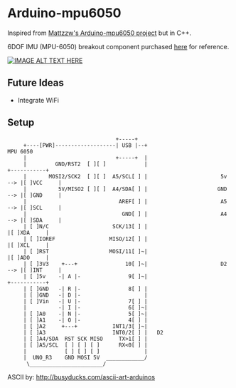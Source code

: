 # Arduino-mpu6050

Inspired from [Mattzzw's Arduino-mpu6050 project](https://github.com/mattzzw/Arduino-mpu6050 "Project link") but in C++. 

6DOF IMU (MPU-6050) breakout component purchased [here](https://www.ebay.com.au/itm/GY-521-MPU-6050-3-Axis-Analogue-Gyroscope-and-Accelerometer/273369131170?hash=item3fa611e8a2:g:08AAAOSwPntcPfPJ:rk:1:pf:1&frcectupt=true) for reference.

[![IMAGE ALT TEXT HERE](https://i.ytimg.com/vi/yqFfmwVufMo/hqdefault.jpg?sqp=-oaymwEjCPYBEIoBSFryq4qpAxUIARUAAAAAGAElAADIQj0AgKJDeAE=&rs=AOn4CLDUQhLYZKAQ-WxJfWnspnev9Ral4g)](https://www.youtube.com/watch?v=yqFfmwVufMo)

## Future Ideas

* Integrate WiFi

## Setup
                                      +-----+
         +----[PWR]-------------------| USB |--+                                MPU 6050
         |                            +-----+  |
         |         GND/RST2  [ ][ ]            |                              +-----------+
         |       MOSI2/SCK2  [ ][ ]  A5/SCL[ ] |                       5v --> |[ ]VCC     |
         |          5V/MISO2 [ ][ ]  A4/SDA[ ] |                      GND --> |[ ]GND     |
         |                             AREF[ ] |                       A5 --> |[ ]SCL     |
         |                              GND[ ] |                       A4 --> |[ ]SDA     |
         | [ ]N/C                    SCK/13[ ] |                              |[ ]XDA     |
         | [ ]IOREF                 MISO/12[ ] |                              |[ ]XCL     |
         | [ ]RST                   MOSI/11[ ]~|                              |[ ]ADO     |
         | [ ]3V3    +---+               10[ ]~|                       D2 --> |[ ]INT     |
         | [ ]5v    -| A |-               9[ ]~|                              +-----------+
         | [ ]GND   -| R |-               8[ ] |  
         | [ ]GND   -| D |-                    |
         | [ ]Vin   -| U |-               7[ ] |  
         |          -| I |-               6[ ]~|   
         | [ ]A0    -| N |-               5[ ]~|   
         | [ ]A1    -| O |-               4[ ] |   
         | [ ]A2     +---+           INT1/3[ ]~|   
         | [ ]A3                     INT0/2[ ] |   D2
         | [ ]A4/SDA  RST SCK MISO     TX>1[ ] |   
         | [ ]A5/SCL  [ ] [ ] [ ]      RX<0[ ] |   
         |            [ ] [ ] [ ]              |
         |  UNO_R3    GND MOSI 5V  ____________/
          \_______________________/
   
   ASCII by: http://busyducks.com/ascii-art-arduinos
